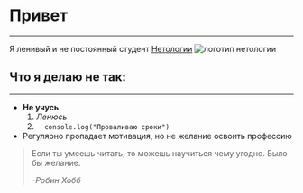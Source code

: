  # Привет

 -----------

 Я ленивый и не постоянный студент [Нетологии](https://netology.ru/)
 ![логотип нетологии](https://netology.ru/images/netology_share.png)

 ## Что я делаю не так:
 
 ---------------------

 * **Не учусь**
    1. *Ленюсь*
    2. ```  console.log("Проваливаю сроки")```
 * Регулярно пропадает мотивация, но не желание освоить профессию   
 
 > Если ты умеешь читать, то можешь научиться чему угодно. Было бы желание. 
 >
 > *-Робин Хобб*
 
